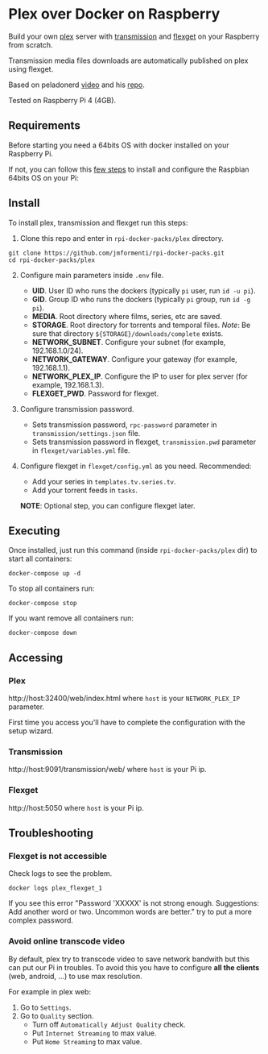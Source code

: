 # Plex over Docker on Raspberry

Build your own [plex](https://www.plex.tv/) server with [transmission](https://transmissionbt.com/) and [flexget](https://flexget.com/) on your Raspberry from scratch.

Transmission media files downloads are automatically published on plex using flexget.

Based on peladonerd [video](https://www.youtube.com/watch?v=TqVoHWjz_tI) and his [repo](https://github.com/pablokbs/plex-rpi).

Tested on Raspberry Pi 4 (4GB).

## Requirements

Before starting you need a 64bits OS with docker installed on your Raspberry Pi.

If not, you can follow this [few steps](../INSTALL_OS.md) to install and configure the Raspbian 64bits OS on your Pi:
 
## Install

To install plex, transmission and flexget run this steps:
1. Clone this repo and enter in ``rpi-docker-packs/plex`` directory.
```
git clone https://github.com/jmformenti/rpi-docker-packs.git
cd rpi-docker-packs/plex
```
2. Configure main parameters inside `.env` file.
	* **UID**. User ID who runs the dockers (typically `pi` user, run `id -u pi`).
	* **GID**. Group ID who runs the dockers (typically `pi` group, run `id -g pi`).
	* **MEDIA**. Root directory where films, series, etc are saved.
	* **STORAGE**. Root directory for torrents and temporal files. *Note*: Be sure that directory ``${STORAGE}/downloads/complete`` exists. 
	* **NETWORK_SUBNET**. Configure your subnet (for example, 192.168.1.0/24).
	* **NETWORK_GATEWAY**. Configure your gateway (for example, 192.168.1.1).
	* **NETWORK_PLEX_IP**. Configure the IP to user for plex server (for example, 192.168.1.3).
	* **FLEXGET_PWD**. Password for flexget.
3. Configure transmission password.
	* Sets transmission password, `rpc-password` parameter in `transmission/settings.json` file.
	* Sets transmission password in flexget, `transmission.pwd` parameter in `flexget/variables.yml` file.
5. Configure flexget in `flexget/config.yml` as you need. Recommended:
	* Add your series in `templates.tv.series.tv`.
	* Add your torrent feeds in `tasks`.

   **NOTE**: Optional step, you can configure flexget later.

## Executing

Once installed, just run this command (inside ``rpi-docker-packs/plex`` dir) to start all containers:
```
docker-compose up -d
```
To stop all containers run:
```
docker-compose stop
```
If you want remove all containers run:
```
docker-compose down
```

## Accessing

### Plex
http://host:32400/web/index.html 
where `host` is your `NETWORK_PLEX_IP` parameter.

First time you access you'll have to complete the configuration with the setup wizard.

### Transmission
http://host:9091/transmission/web/ 
where `host` is your Pi ip.

### Flexget
http://host:5050 
where `host` is your Pi ip.

## Troubleshooting

### Flexget is not accessible
Check logs to see the problem.
```
docker logs plex_flexget_1
```
If you see this error "Password 'XXXXX' is not strong enough. Suggestions: Add another word or two. Uncommon words are better." try to put a more complex password.

### Avoid online transcode video

By default, plex try to transcode video to save network bandwith but this can put our Pi in troubles. To avoid this you have to configure **all the clients** (web, android, ...) to use max resolution. 

For example in plex web:
1. Go to `Settings`.
2. Go to `Quality` section.
    * Turn off `Automatically Adjust Quality` check.
    * Put `Internet Streaming` to max value.
    * Put `Home Streaming` to max value.
